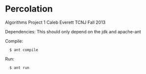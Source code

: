 # Percolation
Algorithms Project 1
Caleb Everett
TCNJ Fall 2013

Dependencies:
  This should only depend on the jdk and apache-ant

Compile:
```
  $ ant compile
```

Run:
```
  $ ant run
```
